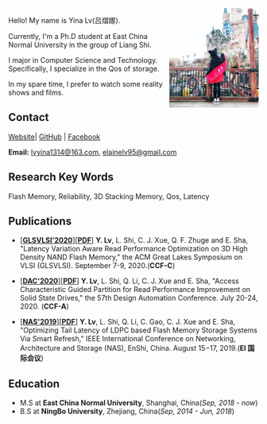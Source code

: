 <img style="float:right" src="./lyn.jpg" width = "180" height = " 200" alt="xxx" />

Hello! My name is Yina Lv(吕熠娜). 

Currently, I'm a Ph.D student at East China Normal University in the group of Liang Shi.

I major in Computer Science and Technology. Specifically, I specialize in the Qos of storage. 

In my spare time, I prefer to watch some reality shows and films.


## Contact

[Website](https://www.elainelv.com)| [GitHub](https://github.com/elainelv/) | [Facebook](https://www.facebook.com/yina.lv.75)

**Email:** lvyina1314@163.com, elainelv95@gmail.com

## Research Key Words
Flash Memory, Reliability, 3D Stacking Memory, Qos, Latency

## Publications
- [**[GLSVLSI'2020](http://www.glsvlsi.org/)**][**[PDF]()**] **Y. Lv**, L. Shi, C. J. Xue, Q. F. Zhuge and E. Sha, "Latency Variation Aware Read Performance Optimization on 3D High Density NAND Flash Memory," the ACM Great Lakes Symposium on VLSI (GLSVLSI). September 7-9, 2020.(**CCF-C**)

- [**[DAC'2020](https://www.dac.com/)**][**[PDF]()**] **Y. Lv**, L. Shi, Q. Li, C. J. Xue and E. Sha, "Access Characteristic Guided Partition for Read Performance Improvement on Solid State Drives," the 57th Design Automation Conference. July 20-24, 2020. (**CCF-A**)

- [**[NAS'2019](http://www.nas-conference.org/NAS-2019/)**][**[PDF](https://ieeexplore.ieee.org/document/8834728)**] **Y. Lv**, L. Shi, Q. Li, C. Gao, C. J. Xue and E. Sha, "Optimizing Tail Latency of LDPC based Flash Memory Storage Systems Via Smart Refresh," IEEE International Conference on Networking, Architecture and Storage (NAS), EnShi, China. August 15−17, 2019.(**EI 国际会议**)

## Education
- M.S at **East China Normal University**, Shanghai, China(*Sep, 2018 - now*)
- B.S at **NingBo University**, Zhejiang, China(*Sep, 2014 - Jun, 2018*)
